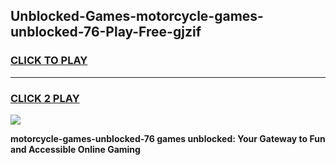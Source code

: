 
## Unblocked-Games-motorcycle-games-unblocked-76-Play-Free-gjzif
<h3>
<a href="https://premium76.site?title=motorcycle-games-unblocked-76&ref=17A">CLICK TO PLAY</a></h3>
<hr>

<h3>
<a href="https://premium76.site?title=motorcycle-games-unblocked-76&ref=17A">CLICK 2 PLAY</a>
  
</h3>

<a href="https://premium76.site?title=motorcycle-games-unblocked-76&ref=17A"><img src="https://clearcache.store/games.png"></a>


**motorcycle-games-unblocked-76 games unblocked: Your Gateway to Fun and Accessible Online Gaming**
